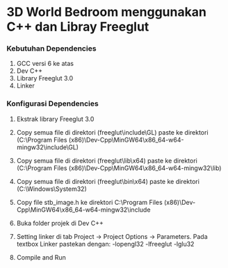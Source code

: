 # 3D World Bedroom menggunakan C++ dan Libray Freeglut 

### Kebutuhan Dependencies
1. GCC versi 6 ke atas
2. Dev C++
3. Library Freeglut 3.0
4. Linker

### Konfigurasi Dependencies

1. Ekstrak library Freeglut 3.0

2. Copy semua file di direktori (freeglut\include\GL) paste ke direktori (C:\Program Files (x86)\Dev-Cpp\MinGW64\x86_64-w64-mingw32\include\GL)

3. Copy semua file di direktori (freeglut\lib\x64) paste ke direktori (C:\Program Files (x86)\Dev-Cpp\MinGW64\x86_64-w64-mingw32\lib)

4. Copy semua file di direktori (freeglut\bin\x64) paste ke direktori (C:\Windows\System32)

5. Copy file stb_image.h ke direktori C:\Program Files (x86)\Dev-Cpp\MinGW64\x86_64-w64-mingw32\include

6. Buka folder projek di Dev C++

7. Setting linker di tab Project -> Project Options -> Parameters. Pada textbox Linker pastekan dengan:
-lopengl32
-lfreeglut 
-lglu32

8. Compile and Run
